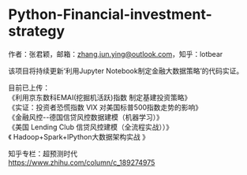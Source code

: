 # Python-Financial-investment-strategy

作者：张君颖，邮箱：zhang.jun.ying@outlook.com，知乎：lotbear      

该项目将持续更新‘利用Jupyter Notebook制定金融大数据策略’的代码实证。     

目前已上传：   
《利用京东数科EMAI(挖掘机活跃)指数 制定基建投资策略》   
《实证：投资者恐慌指数 VIX 对美国标普500指数走势的影响》      
《金融风控--德国信贷风控数据建模（机器学习）》    
《美国 Lending Club 信贷风控建模（全流程实战））》   
《 Hadoop+Spark+IPython大数据架构实战 》  

知乎专栏：超预测时代   
https://www.zhihu.com/column/c_189274975     

